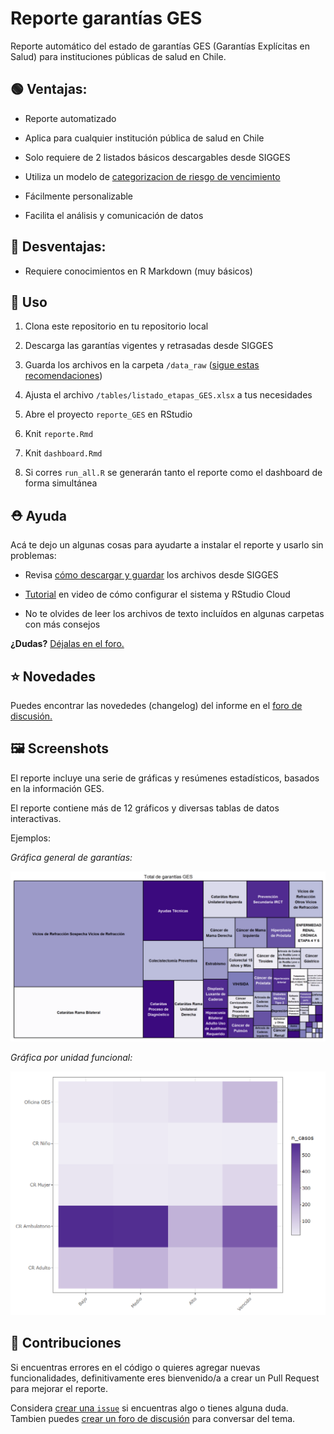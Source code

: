 # Reporte garantías GES

Reporte automático del estado de garantías GES (Garantías Explícitas en Salud) para instituciones públicas de salud en Chile.

## :green_circle: Ventajas:

-   Reporte automatizado

-   Aplica para cualquier institución pública de salud en Chile

-   Solo requiere de 2 listados básicos descargables desde SIGGES

-   Utiliza un modelo de [categorizacion de riesgo de vencimiento](http://opensaludlab.blogspot.com/2016/12/aplicacion-de-metodologia-lean-en-la.html)

-   Fácilmente personalizable

-   Facilita el análisis y comunicación de datos

## :red_circle: Desventajas:

-   Requiere conocimientos en R Markdown (muy básicos)

## :construction_worker: Uso

1.  Clona este repositorio en tu repositorio local

2.  Descarga las garantías vigentes y retrasadas desde SIGGES

3.  Guarda los archivos en la carpeta `/data_raw` ([sigue estas recomendaciones](https://github.com/paulovillarroel/reporte_GES/blob/main/data_raw/Notes.txt))

4.  Ajusta el archivo `/tables/listado_etapas_GES.xlsx` a tus necesidades

5.  Abre el proyecto `reporte_GES` en RStudio

6.  Knit `reporte.Rmd`

7.  Knit `dashboard.Rmd`

8.  Si corres `run_all.R` se generarán tanto el reporte como el dashboard de forma simultánea

## :rescue_worker_helmet: Ayuda

Acá te dejo un algunas cosas para ayudarte a instalar el reporte y usarlo sin problemas:

-   Revisa [cómo descargar y guardar](https://github.com/paulovillarroel/reporte_GES/blob/main/Ayuda_descarga_sigges.pdf) los archivos desde SIGGES

-   [Tutorial](https://youtu.be/PjxncEXWgHU) en video de cómo configurar el sistema y RStudio Cloud

-   No te olvides de leer los archivos de texto incluídos en algunas carpetas con más consejos

**¿Dudas?** [Déjalas en el foro.](https://github.com/paulovillarroel/reporte_GES/discussions)

## :star: Novedades

Puedes encontrar las novededes (changelog) del informe en el [foro de discusión.](https://github.com/paulovillarroel/reporte_GES/discussions/3)

## :framed_picture: Screenshots

El reporte incluye una serie de gráficas y resúmenes estadísticos, basados en la información GES.

El reporte contiene más de 12 gráficos y diversas tablas de datos interactivas.

Ejemplos:

*Gráfica general de garantías:*

![](images/image1.png "Gráfica general de garantías")

*Gráfica por unidad funcional:*

![](images/image2.png "Garantías por unidad funcional")

##   

## :raising_hand: Contribuciones

Si encuentras errores en el código o quieres agregar nuevas funcionalidades, definitivamente eres bienvenido/a a crear un Pull Request para mejorar el reporte.

Considera [crear una `issue`](https://github.com/paulovillarroel/reporte_GES/issues) si encuentras algo o tienes alguna duda. Tambien puedes [crear un foro de discusión](https://github.com/paulovillarroel/reporte_GES/discussions) para conversar del tema.
